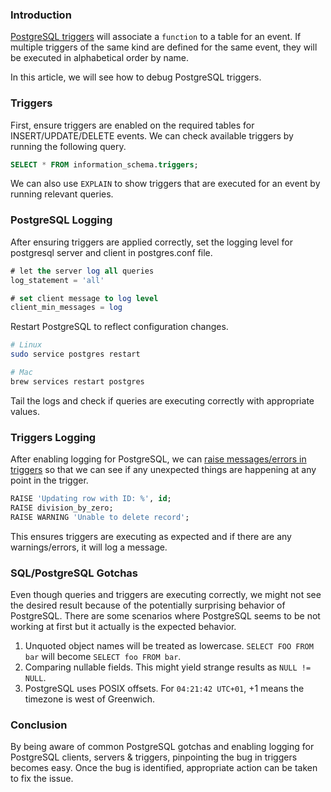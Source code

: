<!--
.. title: A Short Guide To Debugging PostgreSQL Triggers
.. slug: how-to-debug-postgres-triggers
.. date: 2019-04-30 21:21:21 UTC+05:30
.. category: programming
.. tags: database, debugging, postgresql
.. link:
.. description: How to debug and fix issues with postgresql triggers?
.. type: text
-->


### Introduction

[PostgreSQL triggers][psql-triggers] will associate a `function` to a table for an event. If multiple triggers of the same kind are defined for the same event, they will be executed in alphabetical order by name.

In this article, we will see how to debug PostgreSQL triggers.


### Triggers

First, ensure triggers are enabled on the required tables for INSERT/UPDATE/DELETE events. We can check available triggers by running the following query.

```sql
SELECT * FROM information_schema.triggers;
```

We can also use `EXPLAIN` to show triggers that are executed for an event by running relevant queries.



### PostgreSQL Logging

After ensuring triggers are applied correctly, set the logging level for postgresql server and client in postgres.conf file.

```sql
# let the server log all queries
log_statement = 'all'

# set client message to log level
client_min_messages = log
```

Restart PostgreSQL to reflect configuration changes.

```sh
# Linux
sudo service postgres restart

# Mac
brew services restart postgres
```

Tail the logs and check if queries are executing correctly with appropriate values.



### Triggers Logging

After enabling logging for PostgreSQL, we can [raise messages/errors in triggers][limit] so that we can see if any unexpected things are happening at any point in the trigger.

```sql
RAISE 'Updating row with ID: %', id;
RAISE division_by_zero;
RAISE WARNING 'Unable to delete record';
```

This ensures triggers are executing as expected and if there are any warnings/errors, it will log a message.


### SQL/PostgreSQL Gotchas

Even though queries and triggers are executing correctly, we might not see the desired result because of the potentially surprising behavior of PostgreSQL. There are some scenarios where PostgreSQL seems to be not working at first but it actually is the expected behavior.

1. Unquoted object names will be treated as lowercase. `SELECT FOO FROM bar` will become `SELECT foo FROM bar`.
2. Comparing nullable fields. This might yield strange results as `NULL != NULL`.
3. PostgreSQL uses POSIX offsets. For `04:21:42 UTC+01`, +1  means the timezone is west of Greenwich.


### Conclusion

By being aware of common PostgreSQL gotchas and enabling logging for PostgreSQL clients, servers & triggers, pinpointing the bug in triggers becomes easy. Once the bug is identified, appropriate action can be taken to fix the issue.

<!-- links -->

[Psql-triggers]: https://www.postgresql.org/docs/9.1/sql-createtrigger.html
[limit]: https://www.postgresql.org/docs/9.0/plpgsql-errors-and-messages.html
